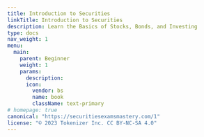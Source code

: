 ```yaml
---
title: Introduction to Securities
linkTitle: Introduction to Securities
description: Learn the Basics of Stocks, Bonds, and Investing
type: docs
nav_weight: 1
menu:
  main:
    parent: Beginner
    weight: 1
    params:
      description: 
      icon:
        vendor: bs
        name: book
        className: text-primary
# homepage: true
canonical: "https://securitiesexamsmastery.com/1"
license: "© 2023 Tokenizer Inc. CC BY-NC-SA 4.0"
---
```


